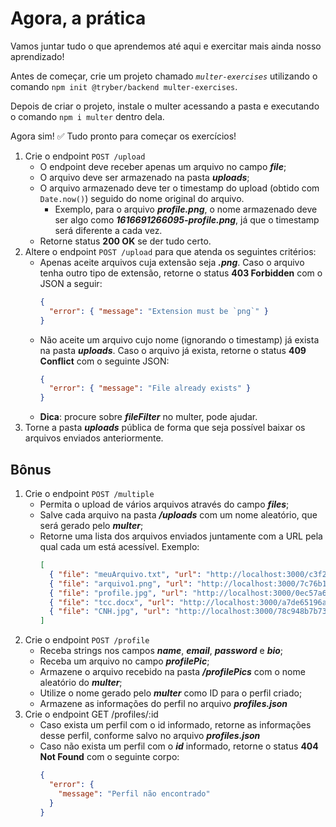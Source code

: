# Agora, a prática

Vamos juntar tudo o que aprendemos até aqui e exercitar mais ainda nosso aprendizado!

Antes de começar, crie um projeto chamado *`multer-exercises`* utilizando o comando `npm init @tryber/backend multer-exercises`.

Depois de criar o projeto, instale o multer acessando a pasta e executando o comando `npm i multer` dentro dela.

Agora sim! ✅ Tudo pronto para começar os exercícios!

01. Crie o endpoint `POST /upload`
    - O endpoint deve receber apenas um arquivo no campo ***file***;
    - O arquivo deve ser armazenado na pasta ***uploads***;
    - O arquivo armazenado deve ter o timestamp do upload (obtido com `Date.now()`) seguido do nome original do arquivo.
      - Exemplo, para o arquivo ***profile.png***, o nome armazenado deve ser algo como ***1616691266095-profile.png***, já que o timestamp será diferente a cada vez.
    - Retorne status **200 OK** se der tudo certo.
02. Altere o endpoint `POST /upload` para que atenda os seguintes critérios:
    - Apenas aceite arquivos cuja extensão seja ***.png***. Caso o arquivo tenha outro tipo de extensão, retorne o status **403 Forbidden** com o JSON a seguir:
      ```json
      {
        "error": { "message": "Extension must be `png`" }
      }
        ```
    - Não aceite um arquivo cujo nome (ignorando o timestamp) já exista na pasta ***uploads***. Caso o arquivo já exista, retorne o status **409 Conflict** com o seguinte JSON:
      ```json
      {
        "error": { "message": "File already exists" }
      }
        ```
    - **Dica**: procure sobre ***fileFilter*** no multer, pode ajudar.
03. Torne a pasta ***uploads*** pública de forma que seja possível baixar os arquivos enviados anteriormente.

## Bônus
01. Crie o endpoint `POST /multiple`
    - Permita o upload de vários arquivos através do campo ***files***;
    - Salve cada arquivo na pasta ***/uploads*** com um nome aleatório, que será gerado pelo ***multer***;
    - Retorne uma lista dos arquivos enviados juntamente com a URL pela qual cada um está acessível. Exemplo:
      ```json
      [
        { "file": "meuArquivo.txt", "url": "http://localhost:3000/c3f20f8a1a72729883b88a96f405bbd0" },
        { "file": "arquivo1.png", "url": "http://localhost:3000/7c76b101fd872f7fc12705eeba2ddd1c" },
        { "file": "profile.jpg", "url": "http://localhost:3000/0ec57a65a9522aa14f9405060089c6f5" },
        { "file": "tcc.docx", "url": "http://localhost:3000/a7de65196a12ce1c53e8e76927099f12" },
        { "file": "CNH.jpg", "url": "http://localhost:3000/78c948b7b737d9a80b13f52bc6968d75" }
      ]
        ```
02. Crie o endpoint `POST /profile`
    - Receba strings nos campos ***name***, ***email***, ***password*** e ***bio***;
    - Receba um arquivo no campo ***profilePic***;
    - Armazene o arquivo recebido na pasta ***/profilePics*** com o nome aleatório do ***multer***;
    - Utilize o nome gerado pelo ***multer*** como ID para o perfil criado;
    - Armazene as informações do perfil no arquivo ***profiles.json***
03. Crie o endpoint GET /profiles/:id
    - Caso exista um perfil com o id informado, retorne as informações desse perfil, conforme salvo no arquivo ***profiles.json***
    - Caso não exista um perfil com o ***id*** informado, retorne o status **404 Not Found** com o seguinte corpo:
      ```json
      {
        "error": { 
          "message": "Perfil não encontrado" 
        }
      }
        ```